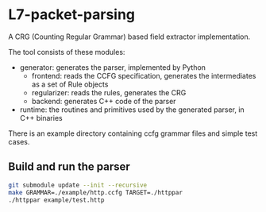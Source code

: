 # L7-packet-parsing

A CRG (Counting Regular Grammar) based field extractor implementation.

The tool consists of these modules:

- generator: generates the parser, implemented by Python
    - frontend: reads the CCFG specification, generates the intermediates as a set of Rule objects
    - regularizer: reads the rules, generates the CRG
    - backend: generates C++ code of the parser
- runtime: the routines and primitives used by the generated parser, in C++ binaries

There is an example directory containing ccfg grammar files and simple test cases.

## Build and run the parser

```bash
git submodule update --init --recursive
make GRAMMAR=./example/http.ccfg TARGET=./httppar
./httppar example/test.http
```